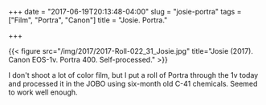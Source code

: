 +++
date = "2017-06-19T20:13:48-04:00"
slug = "josie-portra"
tags = ["Film", "Portra", "Canon"]
title = "Josie. Portra."

+++

{{< figure src="/img/2017/2017-Roll-022_31_Josie.jpg" title="Josie (2017). Canon EOS-1v. Portra 400. Self-processed." >}}

I don't shoot a lot of color film, but I put a roll of Portra through the 1v
today and processed it in the JOBO using six-month old C-41 chemicals. Seemed to
work well enough.

